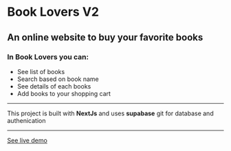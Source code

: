 # Book Lovers V2

## An online website to buy your favorite books

### In Book Lovers you can:

- See list of books
- Search based on book name
- See details of each books
- Add books to your shopping cart

---

This project is built with **NextJs** and uses **supabase** git for database and authenication

---

[See live demo](https://book-lovers-v2.netlify.app/)

